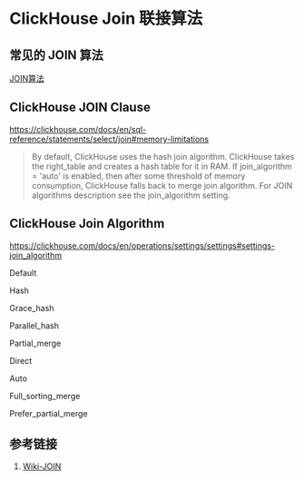 # ClickHouse Join 联接算法


## 常见的 JOIN 算法

[JOIN算法](learning/subjects/Computer/Data-Structures-and-Algorithm/Algorithms/Intermediate/JOIN算法.md)

## ClickHouse JOIN Clause
https://clickhouse.com/docs/en/sql-reference/statements/select/join#memory-limitations

> By default, ClickHouse uses the hash join algorithm. ClickHouse takes the right_table and creates a hash table for it in RAM. If join_algorithm = 'auto' is enabled, then after some threshold of memory consumption, ClickHouse falls back to merge join algorithm. For JOIN algorithms description see the join_algorithm setting.


## ClickHouse Join Algorithm
https://clickhouse.com/docs/en/operations/settings/settings#settings-join_algorithm

Default

Hash

Grace_hash

Parallel_hash

Partial_merge

Direct

Auto

Full_sorting_merge

Prefer_partial_merge

## 参考链接
1. [Wiki-JOIN]( https://en.wikipedia.org/wiki/Join_ (SQL))